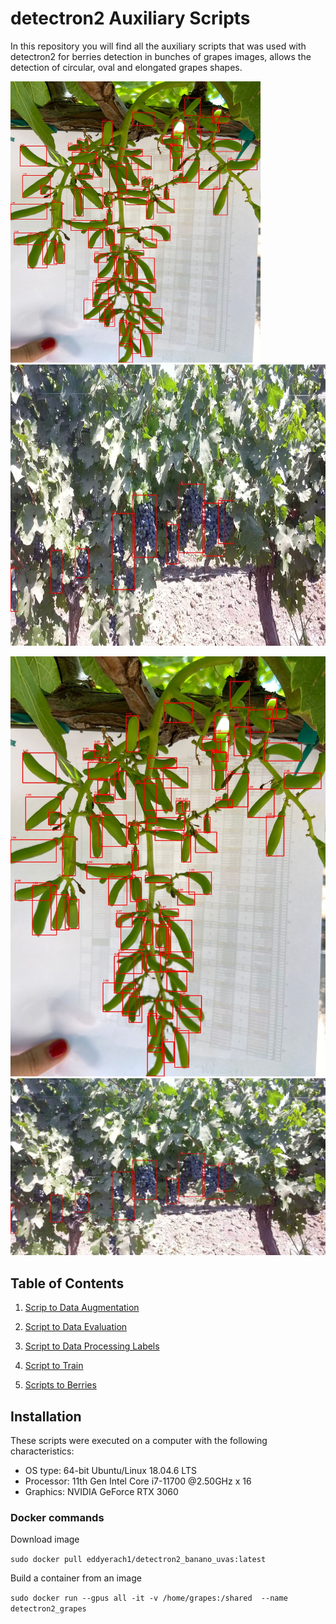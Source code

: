 # detectron2 Auxiliary Scripts

In this repository you will find all the auxiliary  scripts that was used with detectron2  for berries detection in bunches of grapes images, allows the detection of circular, oval and elongated grapes shapes.

<p float="middle" >
  <img src="https://github.com/frankh077/detectron2_aux_scripts/blob/main/pictures/berries_alarg.jpg"  width="400" height="450"/>
   <img src="https://github.com/frankh077/detectron2_aux_scripts/blob/main/pictures/bunch.jpg" width="550" height="450"/>

</p>

![alt-text-1]( https://github.com/frankh077/detectron2_aux_scripts/blob/main/pictures/berries_alarg.jpg "title-1") ![alt-text-2]( https://github.com/frankh077/detectron2_aux_scripts/blob/main/pictures/bunch.jpg "title-2")

## Table of Contents

1. [Scrip to Data Augmentation](https://github.com/frankh077/detectron2_aux_scripts/tree/main/Script%20to%20Data%20Augmentation)
2. [Script to Data Evaluation](https://github.com/frankh077/detectron2_aux_scripts/tree/main/Script%20to%20Evaluation)
3. [Script to Data Processing Labels](https://github.com/frankh077/detectron2_aux_scripts/tree/main/Script%20to%20Processing%20Labels)
4. [Script to Train](https://github.com/frankh077/detectron2_aux_scripts/tree/main/Script%20to%20Train)

5. [Scripts to Berries](https://github.com/frankh077/detectron2_aux_scripts/tree/main/Scripts%20to%20Berries)

## Installation

These scripts were executed on a computer with the following characteristics:

- OS type: 64-bit Ubuntu/Linux 18.04.6 LTS
- Processor: 11th Gen Intel Core i7-11700 @2.50GHz x 16
- Graphics: NVIDIA GeForce RTX 3060

### Docker commands

Download image

`sudo docker pull eddyerach1/detectron2_banano_uvas:latest`

Build a container from an image

`sudo docker run --gpus all -it -v /home/grapes:/shared  --name detectron2_grapes`
